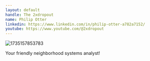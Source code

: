 ```yaml
---
layout: default
handle: The 2xdropout
name: Philip Otter
linkedin: https://www.linkedin.com/in/philip-otter-a782a7152/
youtube: https://www.youtube.com/@2xdropout
---
```

![1735157853783](https://github.com/user-attachments/assets/40f50351-29aa-44d7-abfd-498db40aee7d)

Your friendly neighborhood systems analyst!
